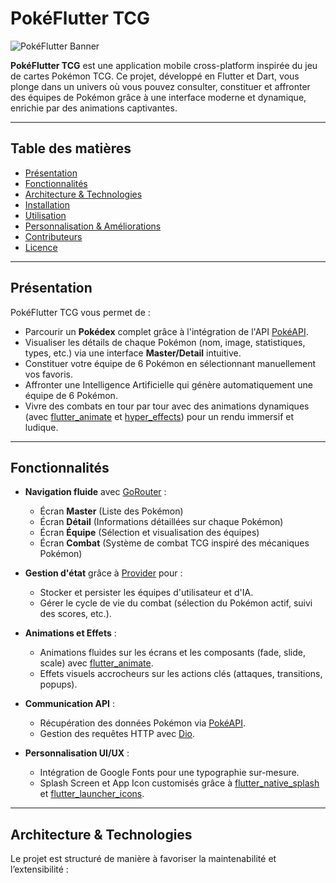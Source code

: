 # PokéFlutter TCG

![PokéFlutter Banner](assets/images/banner.png)

**PokéFlutter TCG** est une application mobile cross-platform inspirée du jeu de cartes Pokémon TCG. Ce projet, développé en Flutter et Dart, vous plonge dans un univers où vous pouvez consulter, constituer et affronter des équipes de Pokémon grâce à une interface moderne et dynamique, enrichie par des animations captivantes.

---

## Table des matières

- [Présentation](#présentation)
- [Fonctionnalités](#fonctionnalités)
- [Architecture & Technologies](#architecture--technologies)
- [Installation](#installation)
- [Utilisation](#utilisation)
- [Personnalisation & Améliorations](#personnalisation--améliorations)
- [Contributeurs](#contributeurs)
- [Licence](#licence)

---

## Présentation

PokéFlutter TCG vous permet de :
- Parcourir un **Pokédex** complet grâce à l'intégration de l'API [PokéAPI](https://pokeapi.co/).
- Visualiser les détails de chaque Pokémon (nom, image, statistiques, types, etc.) via une interface **Master/Detail** intuitive.
- Constituer votre équipe de 6 Pokémon en sélectionnant manuellement vos favoris.
- Affronter une Intelligence Artificielle qui génère automatiquement une équipe de 6 Pokémon.
- Vivre des combats en tour par tour avec des animations dynamiques (avec [flutter_animate](https://pub.dev/packages/flutter_animate) et [hyper_effects](https://pub.dev/packages/hyper_effects)) pour un rendu immersif et ludique.

---

## Fonctionnalités

- **Navigation fluide** avec [GoRouter](https://pub.dev/packages/go_router) :
  - Écran **Master** (Liste des Pokémon)
  - Écran **Détail** (Informations détaillées sur chaque Pokémon)
  - Écran **Équipe** (Sélection et visualisation des équipes)
  - Écran **Combat** (Système de combat TCG inspiré des mécaniques Pokémon)

- **Gestion d'état** grâce à [Provider](https://pub.dev/packages/provider) pour :
  - Stocker et persister les équipes d'utilisateur et d'IA.
  - Gérer le cycle de vie du combat (sélection du Pokémon actif, suivi des scores, etc.).

- **Animations et Effets** :
  - Animations fluides sur les écrans et les composants (fade, slide, scale) avec [flutter_animate](https://pub.dev/packages/flutter_animate).
  - Effets visuels accrocheurs sur les actions clés (attaques, transitions, popups).

- **Communication API** :
  - Récupération des données Pokémon via [PokéAPI](https://pokeapi.co/).
  - Gestion des requêtes HTTP avec [Dio](https://pub.dev/packages/dio).

- **Personnalisation UI/UX** :
  - Intégration de Google Fonts pour une typographie sur-mesure.
  - Splash Screen et App Icon customisés grâce à [flutter_native_splash](https://pub.dev/packages/flutter_native_splash) et [flutter_launcher_icons](https://pub.dev/packages/flutter_launcher_icons).

---

## Architecture & Technologies

Le projet est structuré de manière à favoriser la maintenabilité et l’extensibilité :

